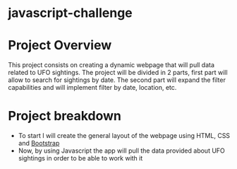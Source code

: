 # javascript-challenge

# Project Overview

This project consists on creating a dynamic webpage that will pull data related to UFO sightings. The project will be divided in 2 parts, first part will allow to search for sightings by date. The second part will expand the filter capabilities and will implement filter by date, location, etc.

# Project breakdown

- To start I will create the general layout of the webpage using HTML, CSS and [Bootstrap](https://getbootstrap.com/)
- Now, by using Javascript the app will pull the data provided about UFO sightings in order to be able to work with it